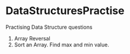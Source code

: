 # DataStructuresPractise
Practising Data Structure questions

1. Array Reversal
2. Sort an Array. Find max and min value.
